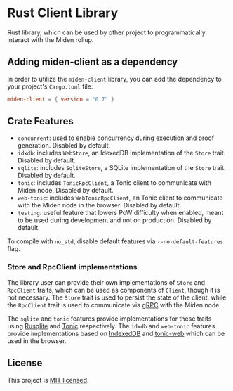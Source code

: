 # Rust Client Library

Rust library, which can be used by other project to programmatically interact with the Miden rollup.

## Adding miden-client as a dependency

In order to utilize the `miden-client` library, you can add the dependency to your project's `Cargo.toml` file:

````toml
miden-client = { version = "0.7" }
````

## Crate Features

- `concurrent`: used to enable concurrency during execution and proof generation. Disabled by default.
- `idxdb`: includes `WebStore`, an IdexedDB implementation of the `Store` trait. Disabled by default.
- `sqlite`: includes `SqliteStore`, a SQLite implementation of the `Store` trait. Disabled by default.
- `tonic`: includes `TonicRpcClient`, a Tonic client to communicate with Miden node. Disabled by default.
- `web-tonic`: includes `WebTonicRpcClient`, an Tonic client to communicate with the Miden node in the browser. Disabled by default.
- `testing`: useful feature that lowers PoW difficulty when enabled, meant to be used during development and not on production. Disabled by default.

To compile with `no_std`, disable default features via `--no-default-features` flag.

### Store and RpcClient implementations

The library user can provide their own implementations of `Store` and `RpcClient` traits, which can be used as components of `Client`, though it is not necessary. The `Store` trait is used to persist the state of the client, while the `RpcClient` trait is used to communicate via [gRPC](https://grpc.io/) with the Miden node.

The `sqlite` and `tonic` features provide implementations for these traits using [Rusqlite](https://github.com/rusqlite/rusqlite) and [Tonic](https://github.com/hyperium/tonic) respectively. The `idxdb` and `web-tonic` features provide implementations based on [IndexedDB](https://developer.mozilla.org/en-US/docs/Web/API/IndexedDB_API) and [tonic-web](https://github.com/hyperium/tonic/tree/master/tonic-web) which can be used in the browser.

## License
This project is [MIT licensed](../../LICENSE).
